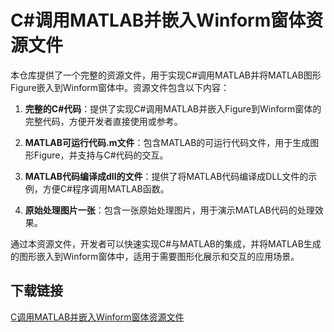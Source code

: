 # C#调用MATLAB并嵌入Winform窗体资源文件

本仓库提供了一个完整的资源文件，用于实现C#调用MATLAB并将MATLAB图形Figure嵌入到Winform窗体中。资源文件包含以下内容：

1. **完整的C#代码**：提供了实现C#调用MATLAB并嵌入Figure到Winform窗体的完整代码，方便开发者直接使用或参考。

2. **MATLAB可运行代码.m文件**：包含MATLAB的可运行代码文件，用于生成图形Figure，并支持与C#代码的交互。

3. **MATLAB代码编译成dll的文件**：提供了将MATLAB代码编译成DLL文件的示例，方便C#程序调用MATLAB函数。

4. **原始处理图片一张**：包含一张原始处理图片，用于演示MATLAB代码的处理效果。

通过本资源文件，开发者可以快速实现C#与MATLAB的集成，并将MATLAB生成的图形嵌入到Winform窗体中，适用于需要图形化展示和交互的应用场景。

## 下载链接

[C调用MATLAB并嵌入Winform窗体资源文件](https://pan.quark.cn/s/350586c9b1ef)